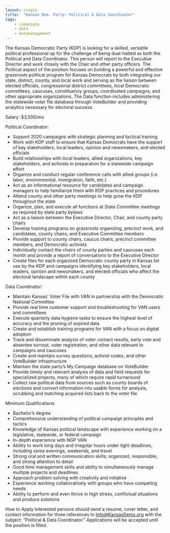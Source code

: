 ```yaml
---
layout: single
title:  "Kansas Dem. Party: Political & Data Coordinator"
tags: 
    - campaigns
    - data
    - datamanagement
---
```


The Kansas Democratic Party (KDP) is looking for a skilled, versatile political professional up for the challenge of being dual-hatted as both the Political and Data Coordinator. This person will report to the Executive Director and work closely with the Chair and other party officers. The Political aspect of the position focuses on building a powerful and effective grassroots political program for Kansas Democrats by both integrating our state, district, county, and local work and serving as the liaison between elected officials, congressional district committees, local Democratic committees, caucuses, constituency groups, coordinated campaigns, and other appropriate organizations. The Data function includes administering the statewide voter file database through VoteBuilder and providing analytics necessary for electoral success. 

Salary: $3,500/mo


Political Coordinator: 
* Support 2020 campaigns with strategic planning and tactical training
* Work with KDP staff to ensure that Kansas Democrats have the support of key stakeholders, local leaders, opinion and newsmakers, and elected officials
* Build relationships with local leaders, allied organizations, key stakeholders, and activists in preparation for a statewide campaign effort 
* Organize and conduct regular conference calls with allied groups (i.e. labor, environmental, immigration, faith, etc.) 
* Act as an informational resource for candidates and campaign managers to help familiarize them with KDP practices and procedures 
* Attend county and other party meetings to help grow the KDP throughout the state 
* Organize, plan, and execute all functions at State Committee meetings as required by state party bylaws 
* Act as a liaison between the Executive Director, Chair, and county party chairs 
* Develop training programs on grassroots organizing, precinct work, and candidates, county chairs, and Executive Committee members
* Provide support to county chairs, caucus chairs, precinct committee members, and Democratic activists 
* Individually contact the chairs of county parties and caucuses each month and provide a report of conversations to the Executive Director 
* Create files for each organized Democratic county party in Kansas for use by the KDP and campaigns identifying key stakeholders, local leaders, opinion and newsmakers, and elected officials who affect the electoral landscape within each county 


Data Coordinator: 
* Maintain Kansas’ Voter File with VAN in partnership with the Democratic National Committee 
* Provide real time customer support and troubleshooting for VAN users and committees 
* Execute quarterly data hygiene tasks to ensure the highest level of accuracy and the pruning of expired data 
* Create and establish training programs for VAN with a focus on digital adoption
* Track and disseminate analysis of voter contact results, early vote and absentee turnout, voter registration, and other data relevant to campaigns and caucuses 
* Create and maintain survey questions, activist codes, and other VoteBuilder infrastructure 
* Maintain the state party’s My Campaign database on VoteBuilder
* Provide timely and relevant analysis of data and field requests for specialized projects, many of which require rapid turnaround 
* Collect raw political data from sources such as county boards of elections and convert information into usable forms for analysis, scrubbing and matching acquired lists back to the voter file 


Minimum Qualifications 

* Bachelor’s degree
* Comprehensive understanding of political campaign principles and tactics 
* Knowledge of Kansas political landscape with experience working on a legislative, statewide, or federal campaign 
* In-depth experience with NGP VAN
* Ability to work long days and irregular hours under tight deadlines, including some evenings, weekends, and travel
* Strong oral and written communication skills; organized, responsible, and strong attention to detail 
* Good time management skills and ability to simultaneously manage multiple projects and deadlines
* Approach problem solving with creativity and initiative 
* Experience working collaboratively with groups who have competing needs 
* Ability to perform and even thrive in high stress, conflictual situations and produce solutions 


How to Apply Interested persons should send a resume, cover letter, and contact information for three references to Info@KansasDems.org with the subject: “Political & Data Coordinator.” Applications will be accepted until the position is filled. 
